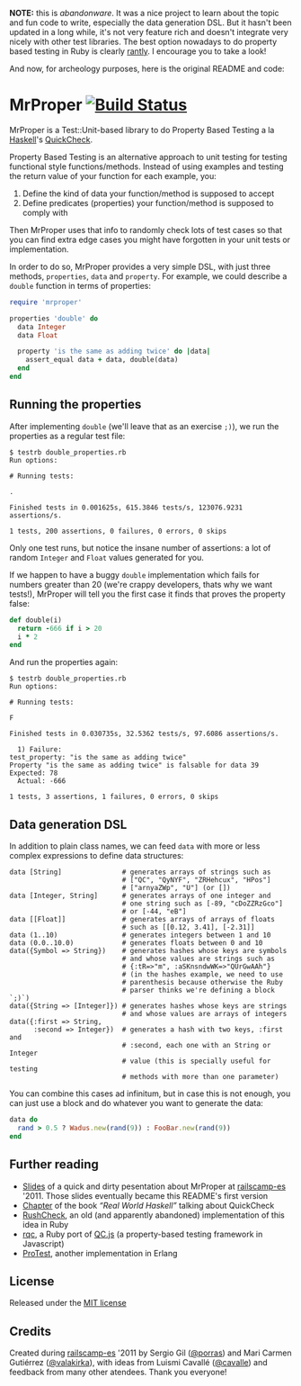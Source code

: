 **NOTE:** this is _abandonware_. It was a nice project to learn about the topic and fun code to write, especially the data generation DSL. But it hasn't been updated in a long while, it's not very feature rich and doesn't integrate very nicely with other test libraries. The best option nowadays to do property based testing in Ruby is clearly [rantly](https://github.com/rantly-rb/rantly). I encourage you to take a look!

And now, for archeology purposes, here is the original README and code:

# MrProper [![Build Status](https://secure.travis-ci.org/porras/mrproper.png)](http://travis-ci.org/porras/mrproper)

MrProper is a Test::Unit-based library to do Property Based Testing a la [Haskell](http://haskell.org/haskellwiki/Haskell)'s [QuickCheck](http://hackage.haskell.org/package/QuickCheck).

Property Based Testing is an alternative approach to unit testing for testing functional style functions/methods. Instead of using examples and testing the return value of your function for each example, you:

1. Define the kind of data your function/method is supposed to accept
2. Define predicates (properties) your function/method is supposed to comply with

Then MrProper uses that info to randomly check lots of test cases so that you can find extra edge cases you might have forgotten in your unit tests or implementation.

In order to do so, MrProper provides a very simple DSL, with just three methods, `properties`, `data` and `property`. For example, we could describe a `double` function in terms of properties:

```ruby
require 'mrproper'

properties 'double' do
  data Integer
  data Float

  property 'is the same as adding twice' do |data|
    assert_equal data + data, double(data)
  end
end
```

## Running the properties

After implementing `double` (we'll leave that as an exercise `;)`), we run the properties as a regular test file:

    $ testrb double_properties.rb
    Run options:

    # Running tests:

    .

    Finished tests in 0.001625s, 615.3846 tests/s, 123076.9231 assertions/s.

    1 tests, 200 assertions, 0 failures, 0 errors, 0 skips

Only one test runs, but notice the insane number of assertions: a lot of random `Integer` and `Float` values generated for you.

If we happen to have a buggy `double` implementation which fails for numbers greater than 20 (we're crappy developers, thats why we want tests!), MrProper will tell you the first case it finds that proves the property false:

```ruby
def double(i)
  return -666 if i > 20
  i * 2
end
```

And run the properties again:

    $ testrb double_properties.rb
    Run options:

    # Running tests:

    F

    Finished tests in 0.030735s, 32.5362 tests/s, 97.6086 assertions/s.

      1) Failure:
    test_property: "is the same as adding twice"
    Property "is the same as adding twice" is falsable for data 39
    Expected: 78
      Actual: -666

    1 tests, 3 assertions, 1 failures, 0 errors, 0 skips

## Data generation DSL

In addition to plain class names, we can feed `data` with more or less complex expressions to define data structures:

    data [String]               # generates arrays of strings such as
                                # ["QC", "QyNYF", "ZRHehcux", "HPos"]
                                # ["arnyaZWp", "U"] (or [])
    data [Integer, String]      # generates arrays of one integer and
                                # one string such as [-89, "cDoZZRzGco"]
                                # or [-44, "eB"]
    data [[Float]]              # generates arrays of arrays of floats
                                # such as [[0.12, 3.41], [-2.31]]
    data (1..10)                # generates integers between 1 and 10
    data (0.0..10.0)            # generates floats between 0 and 10
    data({Symbol => String})    # generates hashes whose keys are symbols
                                # and whose values are strings such as
                                # {:tR=>"m", :aSKnsndwWK=>"QUrGwAAh"}
                                # (in the hashes example, we need to use
                                # parenthesis because otherwise the Ruby
                                # parser thinks we're defining a block `;)`)
    data({String => [Integer]}) # generates hashes whose keys are strings
                                # and whose values are arrays of integers
    data({:first => String,
          :second => Integer})  # generates a hash with two keys, :first and
                                # :second, each one with an String or Integer
                                # value (this is specially useful for testing
                                # methods with more than one parameter)

You can combine this cases ad infinitum, but in case this is not enough, you can just use a block and do whatever you want to generate the data:

```ruby
data do
  rand > 0.5 ? Wadus.new(rand(9)) : FooBar.new(rand(9))
end
```

## Further reading

* [Slides](http://mrproper-railscamp.heroku.com/) of a quick and dirty pesentation about MrProper at [railscamp-es](https://rails-camp-es.jottit.com/) '2011. Those slides eventually became this README's first version
* [Chapter](http://book.realworldhaskell.org/read/testing-and-quality-assurance.html) of the book *“Real World Haskell”* talking about QuickCheck
* [RushCheck](https://github.com/IKEGAMIDaisuke/rushcheck), an old (and apparently abandoned) implementation of this idea in Ruby
* [rqc](https://github.com/seancribbs/rqc), a Ruby port of [QC.js](http://willowbend.cx/2009/12/05/qc-js-quickcheck-javascript/) (a property-based testing framework in Javascript)
* [ProTest](http://www.protest-project.eu/index.html), another implementation in Erlang

## License

Released under the [MIT license](http://github.com/porras/mrproper/blob/master/LICENSE)

## Credits

Created during [railscamp-es](https://rails-camp-es.jottit.com/) '2011 by Sergio Gil ([@porras](http://github.com/porras)) and Mari Carmen Gutiérrez ([@valakirka](http://github.com/valakirka)), with ideas from Luismi Cavallé ([@cavalle](http://github.com/cavalle)) and feedback from many other atendees. Thank you everyone!

